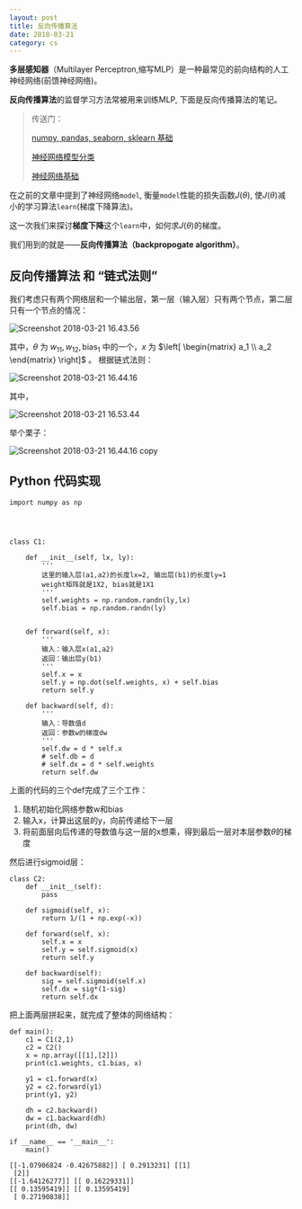 ```yaml
---
layout: post
title: 反向传播算法
date: 2018-03-21
category: cs
---
```

<script type="text/x-mathjax-config">MathJax.Hub.Config({tex2jax: {inlineMath:[['$','$']]}});</script>
<script type="text/javascript" src="http://cdn.mathjax.org/mathjax/latest/MathJax.js?config=TeX-AMS-MML_HTMLorMML"></script>

**多层感知器**（Multilayer Perceptron,缩写MLP）是一种最常见的前向结构的人工神经网络(前馈神经网络)。

**反向传播算法**的监督学习方法常被用来训练MLP, 下面是反向传播算法的笔记。

> 传送门：
>
> [numpy, pandas, seaborn, sklearn 基础](http://liuxin21.com/python,%20cs/2018/03/12/sklearn.html)
> 
> [神经网络模型分类](http://ibillxia.github.io/blog/2013/03/24/classes-of-neural-networks/)
>
> [神经网络基础](http://liuxin21.com/ai/2018/03/18/ai.html)



在之前的文章中提到了神经网络`model`, 衡量`model`性能的损失函数$J(\theta)$, 使$J(\theta)$减小的学习算法`learn`(梯度下降算法)。

这一次我们来探讨**梯度下降**这个`learn`中，如何求$J(\theta)$的梯度。

我们用到的就是——**反向传播算法（backpropogate algorithm）**。

## 反向传播算法 和 “链式法则”

我们考虑只有两个网络层和一个输出层，第一层（输入层）只有两个节点，第二层只有一个节点的情况：

![Screenshot 2018-03-21 16.43.56](https://i.imgur.com/lPgoVkz.png)

其中，$\theta$ 为 $w_{11}, w_{12}, \mathrm{bias}_1$ 中的一个，$x$ 为
$\left[
\begin{matrix}
a_1 \\
a_2 
\end{matrix}
\right]$
。
根据链式法则：

![Screenshot 2018-03-21 16.44.16](https://i.imgur.com/GFY4Jy7.png)

其中，

![Screenshot 2018-03-21 16.53.44](https://i.imgur.com/MG2BDUZ.png)

举个栗子：

![Screenshot 2018-03-21 16.44.16 copy](https://i.imgur.com/ObTOvDi.png)

## Python 代码实现



    import numpy as np




    class C1:
        
        def __init__(self, lx, ly):
            '''
            这里的输入层(a1,a2)的长度lx=2, 输出层(b1)的长度ly=1
            weight矩阵就是1X2, bias就是1X1 
            '''   
            self.weights = np.random.randn(ly,lx)
            self.bias = np.random.randn(ly)
        

        def forward(self, x):
            '''
            输入：输入层x(a1,a2)
            返回：输出层y(b1)
            '''
            self.x = x
            self.y = np.dot(self.weights, x) + self.bias
            return self.y
        
        def backward(self, d):
            '''
            输入：导数值d
            返回：参数w的梯度dw
            '''
            self.dw = d * self.x
            # self.db = d
            # self.dx = d * self.weights
            return self.dw


上面的代码的三个def完成了三个工作：
1. 随机初始化网络参数w和bias
2. 输入x，计算出这层的y，向前传递给下一层
3. 将前面层向后传递的导数值与这一层的x想乘，得到最后一层对本层参数$\theta$的梯度

然后进行sigmoid层：


```
class C2:
    def __init__(self):
        pass
    
    def sigmoid(self, x):
        return 1/(1 + np.exp(-x))
    
    def forward(self, x):
        self.x = x
        self.y = self.sigmoid(x)
        return self.y
    
    def backward(self):
        sig = self.sigmoid(self.x)
        self.dx = sig*(1-sig)
        return self.dx
```

把上面两层拼起来，就完成了整体的网络结构：


```
def main():
    c1 = C1(2,1)
    c2 = C2()
    x = np.array([[1],[2]])
    print(c1.weights, c1.bias, x)
    
    y1 = c1.forward(x)
    y2 = c2.forward(y1)
    print(y1, y2)
    
    dh = c2.backward()
    dw = c1.backward(dh)
    print(dh, dw)
    
if __name__ == '__main__':
    main()
```

    [[-1.07906824 -0.42675882]] [ 0.2913231] [[1]
     [2]]
    [[-1.64126277]] [[ 0.16229331]]
    [[ 0.13595419]] [[ 0.13595419]
     [ 0.27190838]]

